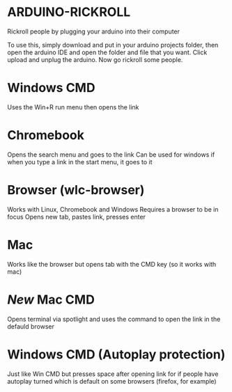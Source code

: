 # ARDUINO-RICKROLL
Rickroll people by plugging your arduino into their computer

To use this, simply download and put in your arduino projects folder, then open the arduino IDE and open the folder and file that you want. Click upload and unplug the arduino. Now go rickroll some people.

# Windows CMD
Uses the Win+R run menu then opens the link

# Chromebook
Opens the search menu and goes to the link
Can be used for windows if when you type a link in the start menu, it goes to it

# Browser (wlc-browser)
Works with Linux, Chromebook and Windows
Requires a browser to be in focus
Opens new tab, pastes link, presses enter

# Mac
Works like the browser but opens tab with the CMD key (so it works with mac)

# *New* Mac CMD
Opens terminal via spotlight and uses the <open> command to open the link in the defauld browser

# Windows CMD (Autoplay protection)
Just like Win CMD but presses space after opening link for if people have autoplay turned which is default on some browsers (firefox, for example)
